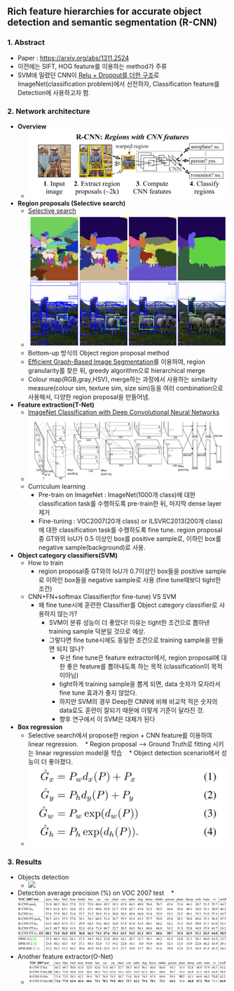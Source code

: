## Rich feature hierarchies for accurate object detection and semantic segmentation (R-CNN)

### 1. Abstract
  * Paper : https://arxiv.org/abs/1311.2524
  * 이전에는 SIFT, HOG feature를 이용하는 method가 주류
  * SVM에 밀렸던 CNN이 [Relu + Dropout를 더한 구조](https://papers.nips.cc/paper/4824-imagenet-classification-with-deep-convolutional-neural-networks.pdf)로 ImageNet(classification problem)에서 선전하자, Classification feature를 Detection에 사용하고자 함.
  
### 2. Network architecture
  * **Overview**
    * <img src="FIGURES/RCNN/overview.png">
  * **Region proposals (Selective search)**
    * [Selective search](https://koen.me/research/pub/uijlings-ijcv2013-draft.pdf)<br>
    * <img src="FIGURES/RCNN/selective_search.png">
    * Bottom-up 방식의 Object region proposal method
    * [Efficient Graph-Based Image Segmentation](https://www.cs.cornell.edu/~dph/papers/seg-ijcv.pdf)를 이용하여, region granularity를 찾은 뒤, greedy algorithm으로 hierarchical merge
    * Colour map(RGB,gray,HSV), merge하는 과정에서 사용하는 similarity measure(colour sim, texture sim, size sim)등을 여러 combination으로 사용해서, 다양한 region proposal을 만들어냄.
  * **Feature extraction(T-Net)**
    * [ImageNet Classification with Deep Convolutional Neural Networks](https://papers.nips.cc/paper/4824-imagenet-classification-with-deep-convolutional-neural-networks.pdf)
    * <img src="FIGURES/RCNN/T-Net.png">
    * Curriculum learning
      * Pre-train on ImageNet : ImageNet(1000개 class)에 대한 classification task를 수행하도록 pre-train한 뒤, 마지막 dense layer 제거
      * Fine-tuning : VOC2007(20개 class) or ILSVRC2013(200개 class)에 대한 classification task를 수행하도록 fine tune. region proposal 중 GT와의 IoU가 0.5 이상인 box를 positive sample로, 이하인 box를 negative sample(background)로 사용.
  * **Object category classifiers(SVM)**
    * How to train
      * region proposal중 GT와의 IoU가 0.7이상인 box들을 positive sample로 이하인 box들을 negative sample로 사용 (fine tune때보다 tight한 조건)
    * CNN+FN+softmax Classifier(for fine-tune) VS SVM
      * 왜 fine tune시에 훈련한 Classifier를 Object category classifier로 사용하지 않는가?
        * SVM이 분류 성능이 더 좋았다! 이유는 tight한 조건으로 뽑아낸 training sample 덕분일 것으로 예상.
        * 그렇다면 fine tune시에도 동일한 조건으로 training sample을 만들면 되지 않나?
          * 우선 fine tune은 feature extractor에서, region proposal에 대한 좋은 feature를 뽑아내도록 하는 목적 (classification이 목적이아님)
          * tight하게 training sample을 뽑게 되면, data 숫자가 모자라서 fine tune 효과가 좋지 않았다.
          * 하지만 SVM의 경우 Deep한 CNN에 비해 비교적 적은 숫자의 data로도 훈련이 잘되기 때문에 이렇게 기준이 달라진 것.
          * 향후 연구에서 이 SVM은 대체가 된다
  * **Box regression**
    * Selective search에서 propose한 region + CNN feature를 이용하여 linear regression.
    * Region proposal --> Ground Truth로 fitting 시키는 linear regression model을 학습
    * Object detection scenario에서 성능이 더 좋아졌다.
    * <img src="FIGURES/RCNN/bb.png">

### 3. Results
  * Objects detection
    * <img src="FIGURES/RCNN/results.png">
  * Detection average precision (%) on VOC 2007 test
    * <img src="FIGURES/RCNN/dap.png">
  * Another feature extractor(O-Net)
    * <img src="FIGURES/RCNN/onet.png">
